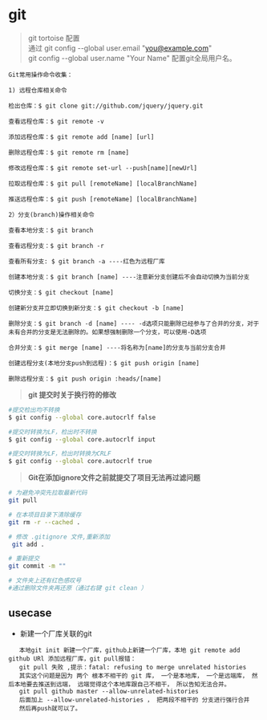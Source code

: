# git
> git tortoise 配置  
> 通过 
>  git config --global user.email "you@example.com"  
>  git config --global user.name "Your Name"
>  配置git全局用户名。


```
Git常用操作命令收集：

1) 远程仓库相关命令

检出仓库：$ git clone git://github.com/jquery/jquery.git

查看远程仓库：$ git remote -v

添加远程仓库：$ git remote add [name] [url]

删除远程仓库：$ git remote rm [name]

修改远程仓库：$ git remote set-url --push[name][newUrl]

拉取远程仓库：$ git pull [remoteName] [localBranchName]

推送远程仓库：$ git push [remoteName] [localBranchName]

2）分支(branch)操作相关命令

查看本地分支：$ git branch

查看远程分支：$ git branch -r

查看所有分支: $ git branch -a ----红色为远程厂库

创建本地分支：$ git branch [name] ----注意新分支创建后不会自动切换为当前分支

切换分支：$ git checkout [name]

创建新分支并立即切换到新分支：$ git checkout -b [name]

删除分支：$ git branch -d [name] ---- -d选项只能删除已经参与了合并的分支，对于未有合并的分支是无法删除的。如果想强制删除一个分支，可以使用-D选项

合并分支：$ git merge [name] ----将名称为[name]的分支与当前分支合并

创建远程分支(本地分支push到远程)：$ git push origin [name]

删除远程分支：$ git push origin :heads/[name]
```
> **git 提交时关于换行符的修改**
```bash
#提交检出均不转换
$ git config --global core.autocrlf false

#提交时转换为LF，检出时不转换
$ git config --global core.autocrlf input

#提交时转换为LF，检出时转换为CRLF
$ git config --global core.autocrlf true

```

> **Git在添加ignore文件之前就提交了项目无法再过滤问题**
```bash
# 为避免冲突先拉取最新代码
git pull

# 在本项目目录下清除缓存
git rm -r --cached .

# 修改 .gitignore 文件,重新添加
 git add .

# 重新提交
git commit -m ""

# 文件夹上还有红色感叹号
#通过删除文件夹再还原（通过右键 git clean ）
```

## usecase
* 新建一个厂库关联的git
```
   本地git init 新建一个厂库，github上新建一个厂库，本地 git remote add github URl 添加远程厂库，git pull报错：   
   git pull 失败 ,提示：fatal: refusing to merge unrelated histories  
   其实这个问题是因为 两个 根本不相干的 git 库， 一个是本地库， 一个是远端库， 然后本地要去推送到远端， 远端觉得这个本地库跟自己不相干， 所以告知无法合并。
   git pull github master --allow-unrelated-histories
   后面加上 --allow-unrelated-histories ， 把两段不相干的 分支进行强行合并
   然后再push就可以了。
```